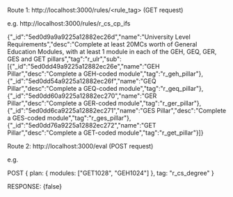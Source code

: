 Route 1: http://localhost:3000/rules/<rule_tag> (GET request)

e.g. http://localhost:3000/rules/r_cs_cp_ifs

{"_id":"5ed0d9a9a9225a12882ec26d","name":"University Level Requirements","desc":"Complete at least 20MCs worth of General Education Modules, with at least 1 module in each of the GEH, GEQ, GER, GES and GET pillars","tag":"r_ulr","sub":[{"_id":"5ed0dd49a9225a12882ec26e","name":"GEH Pillar","desc":"Complete a GEH-coded module","tag":"r_geh_pillar"},{"_id":"5ed0dd54a9225a12882ec26f","name":"GEQ Pillar","desc":"Complete a GEQ-coded module","tag":"r_geq_pillar"},{"_id":"5ed0dd60a9225a12882ec270","name":"GER Pillar","desc":"Complete a GER-coded module","tag":"r_ger_pillar"},{"_id":"5ed0dd6ca9225a12882ec271","name":"GES Pillar","desc":"Complete a GES-coded module","tag":"r_ges_pillar"},{"_id":"5ed0dd76a9225a12882ec272","name":"GET Pillar","desc":"Complete a GET-coded module","tag":"r_get_pillar"}]}

Route 2: http://localhost:3000/eval (POST request)

e.g.

POST
{
plan: {
  modules: ["GET1028", "GEH1024"]
  },
tag: "r_cs_degree"
}

RESPONSE:
{false}
